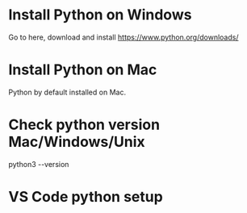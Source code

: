 # Install Python on Windows 
Go to here, download and install https://www.python.org/downloads/

# Install Python on Mac 
Python by default installed on Mac. 

# Check python version Mac/Windows/Unix
python3 --version 

# VS Code python setup
